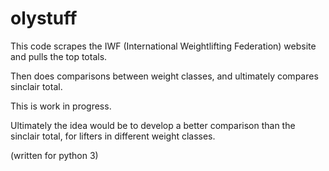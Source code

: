 # olystuff
This code scrapes the IWF (International Weightlifting Federation) website and pulls the top totals.

Then does comparisons between weight classes, and ultimately compares sinclair total.

This is work in progress.

Ultimately the idea would be to develop a better comparison than the sinclair total, for lifters in different weight classes.

(written for python 3)
